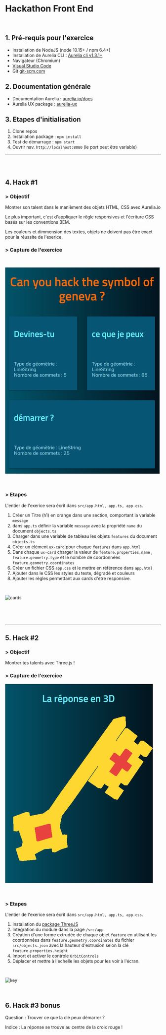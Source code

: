 # Hackathon Front End

<br />

## 1. Pré-requis pour l'exercice

  - Installation de NodeJS (node 10.15+ / npm 6.4+)
  - Installation de Aurelia CLI : [ Aurelia cli v1.3.1+](https://aurelia.io/docs/cli/basics#introduction)
  - Navigateur (Chromium)
  - [Visual Studio Code](https://code.visualstudio.com/)
  - Git [git-scm.com](https://git-scm.com/downloads)



## 2. Documentation générale
- Documentation Aurelia : [aurelia.io/docs](https://aurelia.io/docs)
- Aurelia UX package : [aurelia-ux](https://github.com/aurelia/ux)


## 3. Etapes d'initialisation

1. Clone repos
2. Installation package : `npm install`
3. Test de démarrage : `npm start`
4. Ouvrir nav. `http://localhost:8080` (le port peut être variable)


---

<br />
<br />

## 4. Hack #1

### > Objectif
Montrer son talent dans le manièment des objets HTML, CSS avec Aurelia.io

Le plus important, c'est d'appliquer le rêgle responsives et l'écriture CSS basés sur les conventions BEM.

Les couleurs et dimmension des textes, objets ne doivent pas être exact pour la réussite de l'exerice.


### > Capture de l'exercice
<br />

![cards](images/cards.jpg)

<br />

### > Etapes


L'entier de l'exerice sera écrit dans `src/app.html, app.ts, app.css`.

1. Créer un Titre (h1) en orange dans une section, comportant la variable `message`
2. dans `app.ts` définir la variable `message` avec la propriété `name` du document `objects.ts`
3. Charger dans une variable de tableau les objets `features` du document `objects.ts`
4. Créer un élément `ux-card` pour chaque `features` dans `app.html`
5. Dans chaque `ux-card` charger la valeur de `feature.properties.name` , `feature.geometry.type` et le nombre de coordonnées `feature.geometry.coordinates`
6. Créer un fichier CSS `app.css` et le mettre en référence dans `app.html`
7. Ajouter dans le CSS les styles du texte, dégradé et couleurs
8. Ajouter les règles permettant aux cards d'ètre responsive.


<br />

![cards](images/cards.gif)

<br />
<br />
<br />

---


## 5. Hack #2

### > Objectif
Montrer tes talents avec Three.js !

### > Capture de l'exercice

![key](images/key.jpg)

<br />

### > Etapes


L'entier de l'exerice sera écrit dans `src/app.html, app.ts, app.css`.


1. Installation du [package ThreeJS](https://threejs.org/)
2. Intégration du module dans la page `/src/app`
3. Création d'une forme extrudée de chaque objet `feature` en utilisant les coordonnées dans `feature.geometry.coordinates` du fichier `src/objects.json` avec la hauteur d'extrusion selon la clé `feature.properties.height`
4. Import et activer le controle `OrbitControls`
5. Déplacer et mettre à l'echelle les objets pour les voir à l'écran.


<br />

![key](images/key.gif)

<br />


## 6. Hack #3 **bonus**

Question : Trouver ce que la clé peux démarrer ?

Indice : La réponse se trouve au centre de la croix rouge !


